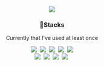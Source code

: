 <div align = "center">
<img src = "https://bitda-images.s3.ap-northeast-2.amazonaws.com/profile-images/jaehunintro.gif" />
</div>

<h3 align = "center">🔧Stacks</h3>
<p align = "center">Currently that I've used at least once</p>
<div align = "center">
<img src="https://img.shields.io/badge/JavaScript-F7DF1E?style=flat-square&logo=JavaScript&logoColor=000"/>&nbsp;
<img src="https://img.shields.io/badge/TypeScript-3178c6?style=flat-square&logo=TypeScript&logoColor=white"/>&nbsp;
<img src="https://img.shields.io/badge/React-61DAFB?style=flat-square&logo=React&logoColor=000"/>&nbsp;
<img src="https://img.shields.io/badge/Redux-764ABC?style=flat-square&logo=Redux&logoColor=white"/>&nbsp;
<img src="https://img.shields.io/badge/StyledComponents-DB7093?style=flat-square&logo=styled-components&logoColor=white"/>
</div>

<div align = "center">
<img src="https://img.shields.io/badge/Node.js-339933?style=flat-square&logo=Node.js&logoColor=white"/>&nbsp;
<img src="https://img.shields.io/badge/MYSQL-4479a1?style=flat-square&logo=MYSQL&logoColor=white"/>&nbsp;
<img src="https://img.shields.io/badge/Java-007396?style=flat-square&logo=Java&logoColor=white"/>&nbsp;
<img src="https://img.shields.io/badge/AWS-232F3E?style=flat-square&logo=Amazon-AWS&logoColor=white"/>&nbsp;
</div>
